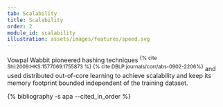 ```yaml
---
tab: Scalability
title: Scalability
order: 2
module_id: scalability
illustration: assets/images/features/speed.svg
---
```


Vowpal Wabbit pioneered hashing techniques <sup>{% cite Shi:2009:HKS:1577069.1755873 %} {% cite DBLP:journals/corr/abs-0902-2206%}</sup> and used distributed out-of-core learning to achieve scalability and keep its memory footprint bounded independent of the training dataset.

<div class="hidden">
  {% bibliography -s apa --cited_in_order %}
</div>
